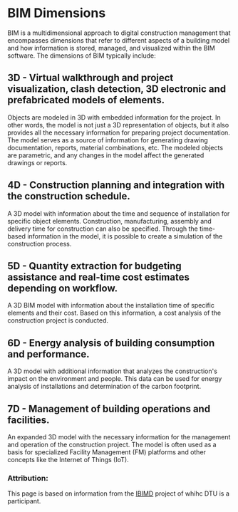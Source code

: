 # BIM Dimensions

BIM is a multidimensional approach to digital construction management that encompasses dimensions that refer to different aspects of a building model and how information is stored, managed, and visualized within the BIM software. The dimensions of BIM typically include:​

## 3D - Virtual walkthrough and project visualization, clash detection, 3D electronic and prefabricated models of elements.​
Objects are modeled in 3D with embedded information for the project. In other words, the model is not just a 3D representation of objects, but it also provides all the necessary information for preparing project documentation. The model serves as a source of information for generating drawing documentation, reports, material combinations, etc. The modeled objects are parametric, and any changes in the model affect the generated drawings or reports.​

## 4D - Construction planning and integration with the construction schedule.​
A 3D model with information about the time and sequence of installation for specific object elements. Construction, manufacturing, assembly and delivery time for construction can also be specified. Through the time-based information in the model, it is possible to create a simulation of the construction process.​

## 5D - Quantity extraction for budgeting assistance and real-time cost estimates depending on workflow.​
A 3D BIM model with information about the installation time of specific elements and their cost. Based on this information, a cost analysis of the construction project is conducted.​
​
## 6D - Energy analysis of building consumption and performance.​
A 3D model with additional information that analyzes the construction's impact on the environment and people. This data can be used for energy analysis of installations and determination of the carbon footprint.​

## 7D - Management of building operations and facilities.​
An expanded 3D model with the necessary information for the management and operation of the construction project. The model is often used as a basis for specialized Facility Management (FM) platforms and other concepts like the Internet of Things (IoT).

### Attribution:
This page is based on information from the [IBIMD](https://www.ct.upt.ro/IBIMD/) project of whihc DTU is a participant.
